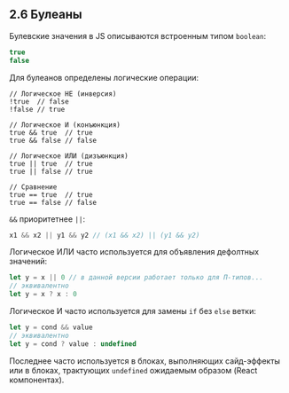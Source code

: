 ## 2.6 Булеаны

Булевские значения в JS описываются встроенным типом `boolean`:

```js
true
false
```

Для булеанов определены логические операции:

```
// Логическое НЕ (инверсия)
!true  // false
!false // true

// Логическое И (конъюнкция)
true && true  // true
true && false // false

// Логическое ИЛИ (дизъюнкция)
true || true  // true
true || false // true

// Сравнение
true == true  // true
true == false // false
```

`&&` приоритетнее `||`:

```js
x1 && x2 || y1 && y2 // (x1 && x2) || (y1 && y2)
```

Логическое ИЛИ часто используется для объявления дефолтных значений:

```js
let y = x || 0 // в данной версии работает только для П-типов...
// эквивалентно
let y = x ? x : 0
```

Логическое И часто используется для замены `if` без `else` ветки:

```js
let y = cond && value
// эквивалентно
let y = cond ? value : undefined
```

Последнее часто используется в блоках, выполняющих сайд-эффекты или в блоках, трактующих
`undefined` ожидаемым образом (React компонентах).
